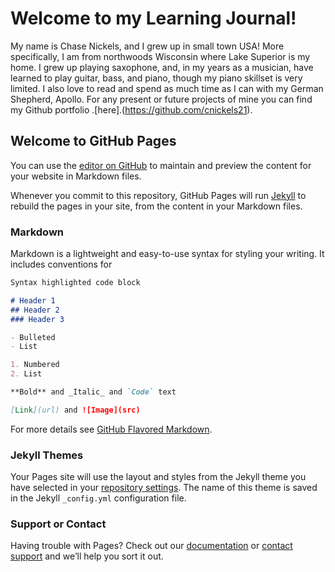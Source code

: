 # Welcome to my Learning Journal!

My name is Chase Nickels, and I grew up in small town USA! More specifically, I am from northwoods Wisconsin where Lake Superior is my home. I grew up playing saxophone, and, in my years as a musician, have learned to play guitar, bass, and piano, though my piano skillset is very limited. I also love to read and spend as much time as I can with my German Shepherd, Apollo. For any present or future projects of mine you can find my Github portfolio .[here].(https://github.com/cnickels21).

## Welcome to GitHub Pages

You can use the [editor on GitHub](https://github.com/cnickels21/Learning-Journal/edit/master/README.md) to maintain and preview the content for your website in Markdown files.

Whenever you commit to this repository, GitHub Pages will run [Jekyll](https://jekyllrb.com/) to rebuild the pages in your site, from the content in your Markdown files.

### Markdown

Markdown is a lightweight and easy-to-use syntax for styling your writing. It includes conventions for

```markdown
Syntax highlighted code block

# Header 1
## Header 2
### Header 3

- Bulleted
- List

1. Numbered
2. List

**Bold** and _Italic_ and `Code` text

[Link](url) and ![Image](src)
```

For more details see [GitHub Flavored Markdown](https://guides.github.com/features/mastering-markdown/).

### Jekyll Themes

Your Pages site will use the layout and styles from the Jekyll theme you have selected in your [repository settings](https://github.com/cnickels21/Learning-Journal/settings). The name of this theme is saved in the Jekyll `_config.yml` configuration file.

### Support or Contact

Having trouble with Pages? Check out our [documentation](https://help.github.com/categories/github-pages-basics/) or [contact support](https://github.com/contact) and we’ll help you sort it out.
